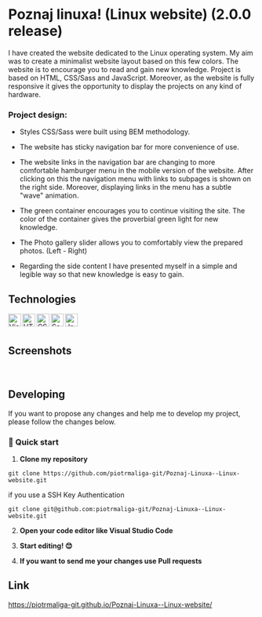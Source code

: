 # Poznaj linuxa! (Linux website) (2.0.0 release)

I have created the website dedicated to the Linux operating system. My aim was to create a minimalist website layout based on this few colors. The website is to encourage you to read and gain new knowledge. Project is based on HTML, CSS/Sass and JavaScript. Moreover, as the website is fully responsive it gives the opportunity to display the projects on any kind of hardware.

### Project design:

- Styles CSS/Sass were built using BEM methodology.

- The website has sticky navigation bar for more convenience of use.

- The website links in the navigation bar are changing to more comfortable hamburger menu in the mobile version of the website. After clicking on this the navigation menu with links to subpages is shown on the right side. Moreover, displaying links in the menu has a subtle "wave" animation. 

- The green container encourages you to continue visiting the site. The color of the container gives the proverbial green light for new knowledge.

- The Photo gallery slider allows you to comfortably view the prepared photos. (Left - Right)

-  Regarding the side content  I have presented myself in a simple and legible way so that new knowledge is easy to gain.

## Technologies

<img align="left" alt="Visual Studio Code" width="26px" src="https://img.icons8.com/color/48/000000/visual-studio-code-2019.png" />

<img align="left" alt="HTML" width="26px" src="https://img.icons8.com/color/48/000000/html-5--v1.png" />

<img align="left" alt="CSS" width="26px" src="https://img.icons8.com/color/48/000000/css3.png" />

<img align="left" alt="Sass" width="26px" src="https://img.icons8.com/color/48/000000/sass.png" />

<img align="left" alt="JavaScript" width="26px" src="https://img.icons8.com/color/48/000000/javascript--v1.png"/>

<br/>
<br/>

## Screenshots

<img src="https://github.com/piotrmaliga-git/Poznaj-Linuxa--Linux-website/blob/master/screenshots/s1.png" alt="">
<img src="https://github.com/piotrmaliga-git/Poznaj-Linuxa--Linux-website/blob/master/screenshots/s2.png" alt="">
<img src="https://github.com/piotrmaliga-git/Poznaj-Linuxa--Linux-website/blob/master/screenshots/s3.png" alt="">
<img src="https://github.com/piotrmaliga-git/Poznaj-Linuxa--Linux-website/blob/master/screenshots/s4.png" alt="">
<img src="https://github.com/piotrmaliga-git/Poznaj-Linuxa--Linux-website/blob/master/screenshots/s5.png" alt="">
<img src="https://github.com/piotrmaliga-git/Poznaj-Linuxa--Linux-website/blob/master/screenshots/s6.png" alt="">
<img src="https://github.com/piotrmaliga-git/Poznaj-Linuxa--Linux-website/blob/master/screenshots/s7.png" alt="">
<img src="https://github.com/piotrmaliga-git/Poznaj-Linuxa--Linux-website/blob/master/screenshots/s8.png" alt="">
<img src="https://github.com/piotrmaliga-git/Poznaj-Linuxa--Linux-website/blob/master/screenshots/s9.png" alt="">
<img src="https://github.com/piotrmaliga-git/Poznaj-Linuxa--Linux-website/blob/master/screenshots/s10.png" alt="">

## Developing

If you want to propose any changes and help me to develop my project, please follow the changes below.

### 🚀 Quick start

1.  **Clone my repository**

```
git clone https://github.com/piotrmaliga-git/Poznaj-Linuxa--Linux-website.git
```
if you use a SSH Key Authentication
```
git clone git@github.com:piotrmaliga-git/Poznaj-Linuxa--Linux-website.git
```

2. **Open your code editor like Visual Studio Code**

3. **Start editing! 😊**

4. **If you want to send me your changes use Pull requests**

## Link

https://piotrmaliga-git.github.io/Poznaj-Linuxa--Linux-website/